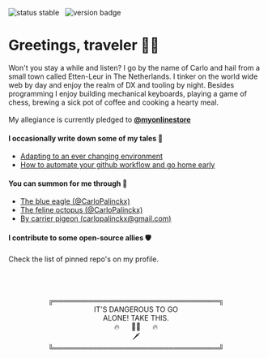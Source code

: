 ![status stable](https://img.shields.io/badge/status-stable-green) &nbsp; ![version badge](https://img.shields.io/badge/version-v27.0.0-green)

# Greetings, traveler 🧙‍♂️

Won't you stay a while and listen? I go by the name of Carlo and hail from a small town called Etten-Leur in The Netherlands. I tinker on the world wide web by day and enjoy the realm of DX and tooling by night. Besides programming I enjoy building mechanical keyboards, playing a game of chess, brewing a sick pot of coffee and cooking a hearty meal.
<br /><br />
My allegiance is currently pledged to [__@myonlinestore__](https://github.com/MyOnlineStore)

#### I occasionally write down some of my tales 📜

- [Adapting to an ever changing environment](https://dev.to/myonlinestore/adapting-to-an-ever-changing-environment-4493)
- [How to automate your github workflow and go home early](https://dev.to/myonlinestore/how-to-automate-your-github-workflow-and-go-home-early-19e5)


#### You can summon for me through 📯
- [The blue eagle (@CarloPalinckx)](https://twitter.com/CarloPalinckx)
- [The feline octopus (@CarloPalinckx)](https://github.com/CarloPalinckx)
- [By carrier pigeon (carlopalinckx@gmail.com)](mailto:carlopalinckx@gmail.com)

#### I contribute to some open-source allies 🛡
Check the list of pinned repo's on my profile.
<br /><br /><br /><br />
<!-- For your own sake, please look away 🙈 -->
<p align=center>
  ╔═════════════════════════════════╗<br />
  IT'S DANGEROUS TO GO<br />ALONE! TAKE THIS.<br />
  🔥&nbsp;&nbsp;&nbsp;&nbsp;&nbsp;&nbsp;🧙‍♂️&nbsp;&nbsp;&nbsp;&nbsp;&nbsp;&nbsp;🔥
  <br />🗡<br />
╚═════════════════════════════════╝
</p>
